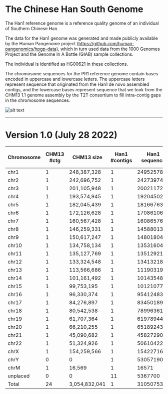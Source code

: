# The Chinese Han South Genome

The Han1 reference genome is a reference quality genome of an individual of Southern Chinese Han.

The data for the Han1 genome was generated and made publicly available by the Human Pangenome project (https://github.com/human-pangenomics/hpgp-data), which in turn used data from the 1000 Genomes Project and the Genome In A Bottle (GIAB) sample collections.

The individual is identified as HG00621 in these collections.

The chromosome sequences for the PR1 reference genome contain bases encoded in uppercase and lowercase letters. The uppercase letters represent sequence that originated from the Han1 de novo assembled contigs, and the lowercase bases represent sequence that we took from the CHM13 1.1 genome assembly by the T2T consortium to fill intra-contig gaps in the chromosome sequences.

![alt text](https://github.com/JHUCCB/ChineseHanSouthGenome/blob/main/Han1_chromosomes.png)

---

# Version 1.0 (July 28 2022)
|Chromosome|CHM13 #ctg|CHM13 size|Han1 #contigs|Han1 sequence|Han1 Non-HG00621 sequence| Han1/CHM13 |
|---|---|---|----|----|----|----|
|chr1|1|248,387,328|1|249525787|119184|0.999522|
|chr2|1|242,696,752|1|242739747|2482037|0.989775|
|chr3|1|201,105,948|1|200211729|377991|0.998112|
|chr4|1|193,574,945|1|192045028|518393|0.997301|
|chr5|1|182,045,439|1|181667637|494129|0.99728|
|chr6|1|172,126,628|1|170861069|314798|0.998158|
|chr7|1|160,567,428|1|160865769|107243|0.999333|
|chr8|1|146,259,331|1|145880131|791768|0.994573|
|chr9|1|150,617,247|1|148018047|35504706|0.760133|
|chr10|1|134,758,134|1|135316043|585347|0.995674|
|chr11|1|135,127,769|1|135129219|874841|0.993526|
|chr12|1|133,324,548|1|134132185|102971|0.999232|
|chr13|1|113,566,686|1|111903191|10782722|0.903642|
|chr14|1|101,161,492|1|101435482|5090291|0.949817|
|chr15|1|99,753,195|1|101210777|12429469|0.877192|
|chr16|1|96,330,374|1|95412483|13280238|0.860812|
|chr17|1|84,276,897|1|83450189|1080955|0.987047|
|chr18|1|80,542,538|1|78996361|210798|0.997332|
|chr19|1|61,707,364|1|61978944|1089081|0.982428|
|chr20|1|66,210,255|1|65189243|963587|0.985219|
|chr21|1|45,090,682|1|45827290|5613897|0.877499|
|chr22|1|51,324,926|1|50610422|5397082|0.89336|
|chrX|1|154,259,566|1|154227164|7056525|0.954246|
|chrY|0|0|1|53057190|14607629|0.724681|
|chrM|1|16,569|1|16571|0|1|
|unplaced|0|0|11|5367700|0|1|
|Total|24|3,054,832,041|1|3105075398|119875682|
